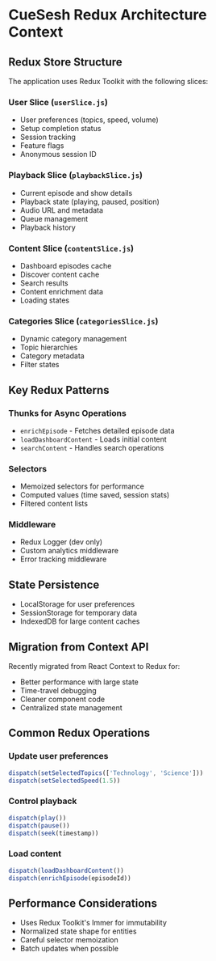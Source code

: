 # CueSesh Redux Architecture Context

## Redux Store Structure
The application uses Redux Toolkit with the following slices:

### User Slice (`userSlice.js`)
- User preferences (topics, speed, volume)
- Setup completion status
- Session tracking
- Feature flags
- Anonymous session ID

### Playback Slice (`playbackSlice.js`)
- Current episode and show details
- Playback state (playing, paused, position)
- Audio URL and metadata
- Queue management
- Playback history

### Content Slice (`contentSlice.js`)
- Dashboard episodes cache
- Discover content cache
- Search results
- Content enrichment data
- Loading states

### Categories Slice (`categoriesSlice.js`)
- Dynamic category management
- Topic hierarchies
- Category metadata
- Filter states

## Key Redux Patterns

### Thunks for Async Operations
- `enrichEpisode` - Fetches detailed episode data
- `loadDashboardContent` - Loads initial content
- `searchContent` - Handles search operations

### Selectors
- Memoized selectors for performance
- Computed values (time saved, session stats)
- Filtered content lists

### Middleware
- Redux Logger (dev only)
- Custom analytics middleware
- Error tracking middleware

## State Persistence
- LocalStorage for user preferences
- SessionStorage for temporary data
- IndexedDB for large content caches

## Migration from Context API
Recently migrated from React Context to Redux for:
- Better performance with large state
- Time-travel debugging
- Cleaner component code
- Centralized state management

## Common Redux Operations

### Update user preferences
```javascript
dispatch(setSelectedTopics(['Technology', 'Science']))
dispatch(setSelectedSpeed(1.5))
```

### Control playback
```javascript
dispatch(play())
dispatch(pause())
dispatch(seek(timestamp))
```

### Load content
```javascript
dispatch(loadDashboardContent())
dispatch(enrichEpisode(episodeId))
```

## Performance Considerations
- Uses Redux Toolkit's Immer for immutability
- Normalized state shape for entities
- Careful selector memoization
- Batch updates when possible